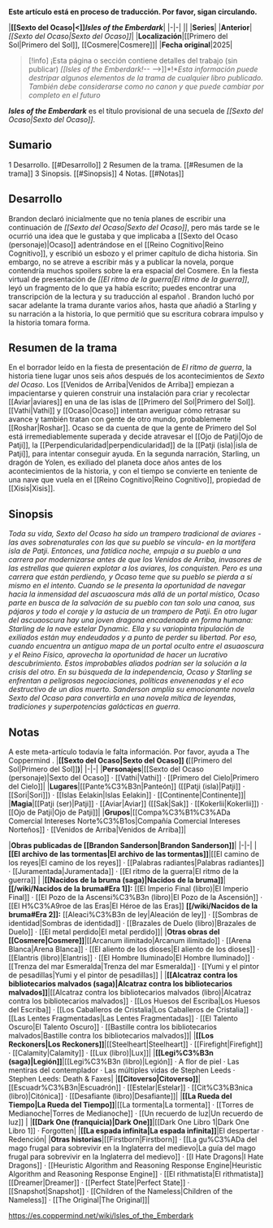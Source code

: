 **Este artículo está en proceso de traducción. Por favor, sigan circulando.**


|**[[Sexto del Ocaso\|<]]*Isles of the Emberdark***|
|-|-|
||
|**Series**|
|**Anterior**|*[[Sexto del Ocaso\|Sexto del Ocaso]]*|
|**Localización**|[[Primero del Sol\|Primero del Sol]], [[Cosmere\|Cosmere]]|
|**Fecha original**|2025|

> [!info] ¡Esta página o sección contiene detalles del trabajo (sin publicar) *[[Isles of the Emberdark!--*
-->]]*!**Esta información puede destripar algunos elementos de la trama de cualquier libro publicado. También debe considerarse como no canon y que puede cambiar por completo en el futuro*

***Isles of the Emberdark*** es el título provisional de una secuela de *[[Sexto del Ocaso\|Sexto del Ocaso]]*. 

## Sumario

1 Desarrollo. [[#Desarrollo]] 
2 Resumen de la trama. [[#Resumen de la trama]] 
3 Sinopsis. [[#Sinopsis]] 
4 Notas. [[#Notas]] 


## Desarrollo
Brandon declaró inicialmente que no tenía planes de escribir una continuación de *[[Sexto del Ocaso\|Sexto del Ocaso]]*, pero más tarde se le ocurrió una idea que le gustaba y que implicaba a [[Sexto del Ocaso (personaje)\|Ocaso]] adentrándose en el [[Reino Cognitivo\|Reino Cognitivo]], y escribió un esbozo y el primer capítulo de dicha historia. Sin embargo, no se atreve a escribir más y a publicar la novela, porque contendría muchos spoilers sobre la era espacial del Cosmere. En la fiesta virtual de presentación de *[[El ritmo de la guerra\|El ritmo de la guerra]]*, leyó un fragmento de lo que ya había escrito; puedes encontrar una transcripción de la lectura  y su traducción al español .
Brandon luchó por sacar adelante la trama durante varios años, hasta que añadió a Starling y su narración a la historia, lo que permitió que su escritura cobrara impulso y la historia tomara forma.

## Resumen de la trama
En el borrador leído en la fiesta de presentación de *El ritmo de guerra*, la historia tiene lugar unos seis años después de los acontecimientos de *Sexto del Ocaso*. Los [[Venidos de Arriba\|Venidos de Arriba]] empiezan a impacientarse y quieren construir una instalación para criar y recolectar [[Aviar\|aviares]] en una de las islas de [[Primero del Sol\|Primero del Sol]]. [[Vathi\|Vathi]] y [[Ocaso\|Ocaso]] intentan averiguar cómo retrasar su avance y también tratan con gente de otro mundo, probablemente [[Roshar\|Roshar]]. Ocaso se da cuenta de que la gente de Primero del Sol está irremediablemente superada y decide atravesar el [[Ojo de Patji\|Ojo de Patji]], la [[Perpendicularidad\|perpendicularidad]] de la [[Patji (isla)\|isla de Patji]], para intentar conseguir ayuda.
En la segunda narración, Starling, un dragón de Yolen, es exiliado del planeta doce años antes de los acontecimientos de la historia, y con el tiempo se convierte en teniente de una nave que vuela en el [[Reino Cognitivo\|Reino Cognitivo]], propiedad de [[Xisis\|Xisis]].

## Sinopsis
*Toda su vida, Sexto del Ocaso ha sido un trampero tradicional de aviares -las aves sobrenaturales con las que su pueblo se vincula- en la mortífera isla de Patji. Entonces, una fatídica noche, empuja a su pueblo a una carrera por modernizarse antes de que los Venidos de Arriba, invasores de las estrellas que quieren explotar a los aviares, los conquisten.*
*Pero es una carrera que están perdiendo, y Ocaso teme que su pueblo se pierda a sí mismo en el intento. Cuando se le presenta la oportunidad de navegar hacia la inmensidad del ascuaoscura más allá de un portal místico, Ocaso parte en busca de la salvación de su pueblo con tan solo una canoa, sus pájaros y todo el coraje y la astucia de un trampero de Patji.*
*En otro lugar del ascuaoscura hay una joven dragona encadenada en forma humana: Starling de la nave estelar *Dynamic*. Ella y su variopinta tripulación de exiliados están muy endeudados y a punto de perder su libertad. Por eso, cuando encuentra un antiguo mapa de un portal oculto entre el asuaoscura y el Reino Físico, aprovecha la oportunidad de hacer un lucrativo descubrimiento.*
*Estos improbables aliados podrían ser la solución a la crisis del otro. En su búsqueda de la independencia, Ocaso y Starling se enfrentan a peligrosas negociaciones, políticas envenenadas y el eco destructivo de un dios muerto.*
*Sanderson amplía su emocionante novela *Sexto del Ocaso* para convertirla en una novela mítica de leyendas, tradiciones y superpotencias galácticas en guerra*.

## Notas

A este meta-artículo todavía le falta información. Por favor, ayuda a The Coppermind .
|**[[Sexto del Ocaso\|Sexto del Ocaso]] (**[[Primero del Sol\|Primero del Sol]]**)**|
|-|-|
|**Personajes**|[[Sexto del Ocaso (personaje)\|Sexto del Ocaso]] · [[Vathi\|Vathi]] · [[Primero del Cielo\|Primero del Cielo]]|
|**Lugares**|[[Pante%C3%B3n\|Panteón]] ([[Patji (isla)\|Patji]] · [[Sori\|Sori]]) · [[Islas Eelakin\|Islas Eelakin]] · [[Continente\|Continente]]|
|**Magia**|[[Patji (ser)\|Patji]] · [[Aviar\|Aviar]] ([[Sak\|Sak]] · [[Kokerlii\|Kokerlii]]) · [[Ojo de Patji\|Ojo de Patji]]|
|**Grupos**|[[Compa%C3%B1%C3%ADa Comercial Intereses Norte%C3%B1os\|Compañía Comercial Intereses Norteños]] · [[Venidos de Arriba\|Venidos de Arriba]]|

|**Obras publicadas de [[Brandon Sanderson\|Brandon Sanderson]]**|
|-|-|
|**[[El archivo de las tormentas\|El archivo de las tormentas]]**|[[El camino de los reyes\|El camino de los reyes]] · [[Palabras radiantes\|Palabras radiantes]] · [[Juramentada\|Juramentada]] · [[El ritmo de la guerra\|El ritmo de la guerra]] |
|**[[Nacidos de la bruma (saga)\|Nacidos de la bruma]]**|**[[/wiki/Nacidos de la bruma#Era 1]]:** [[El Imperio Final (libro)\|El Imperio Final]] · [[El Pozo de la Ascensi%C3%B3n (libro)\|El Pozo de la Ascensión]] · [[El H%C3%A9roe de las Eras\|El Héroe de las Eras]] **[[/wiki/Nacidos de la bruma#Era 2]]:** [[Aleaci%C3%B3n de ley\|Aleación de ley]] · [[Sombras de identidad\|Sombras de identidad]] · [[Brazales de Duelo (libro)\|Brazales de Duelo]] · [[El metal perdido\|El metal perdido]]|
|**Otras obras del [[Cosmere\|Cosmere]]**|[[Arcanum ilimitado\|Arcanum ilimitado]] · [[Arena Blanca\|Arena Blanca]] · [[El aliento de los dioses\|El aliento de los dioses]] · [[Elantris (libro)\|Elantris]] · [[El Hombre Iluminado\|El Hombre Iluminado]] · [[Trenza del mar Esmeralda\|Trenza del mar Esmeralda]] · [[Yumi y el pintor de pesadillas\|Yumi y el pintor de pesadillas]] |
|**[[Alcatraz contra los bibliotecarios malvados (saga)\|Alcatraz contra los bibliotecarios malvados]]**|[[Alcatraz contra los bibliotecarios malvados (libro)\|Alcatraz contra los bibliotecarios malvados]] · [[Los Huesos del Escriba\|Los Huesos del Escriba]] · [[Los Caballeros de Cristalia\|Los Caballeros de Cristalia]] · [[Las Lentes Fragmentadas\|Las Lentes Fragmentadas]] · [[El Talento Oscuro\|El Talento Oscuro]] · [[Bastille contra los bibliotecarios malvados\|Bastille contra los bibliotecarios malvados]]|
|**[[Los Reckoners\|Los Reckoners]]**|[[Steelheart\|Steelheart]] · [[Firefight\|Firefight]] · [[Calamity\|Calamity]] · [[Lux (libro)\|Lux]]|
|**[[Legi%C3%B3n (saga)\|Legión]]**|[[Legi%C3%B3n (libro)\|Legión]] · A flor de piel · Las mentiras del contemplador · Las múltiples vidas de Stephen Leeds · Stephen Leeds: Death & Faxes|
|**[[Citoverso\|Citoverso]]**|[[Escuadr%C3%B3n\|Escuadrón]] · [[Estelar\|Estelar]] · [[Cit%C3%B3nica (libro)\|Citónica]] · [[Desafiante (libro)\|Desafiante]]|
|**[[La Rueda del Tiempo\|La Rueda del Tiempo]]**|[[La tormenta\|La tormenta]] · [[Torres de Medianoche\|Torres de Medianoche]] · [[Un recuerdo de luz\|Un recuerdo de luz]] |
|**[[Dark One (franquicia)\|Dark One]]**|[[Dark One Libro 1\|Dark One Libro 1]] · Forgotten|
|**[[La espada infinita\|La espada infinita]]**|El despertar · Redención|
|**Otras historias**|[[Firstborn\|Firstborn]] · [[La gu%C3%ADa del mago frugal para sobrevivir en la Inglaterra del medievo\|La guía del mago frugal para sobrevivir en la Inglaterra del medievo]] · [[I Hate Dragons\|I Hate Dragons]] · [[Heuristic Algorithm and Reasoning Response Engine\|Heuristic Algorithm and Reasoning Response Engine]] · [[El rithmatista\|El rithmatista]] [[Dreamer\|Dreamer]] · [[Perfect State\|Perfect State]] · [[Snapshot\|Snapshot]] · [[Children of the Nameless\|Children of the Nameless]] · [[The Original\|The Original]]|



https://es.coppermind.net/wiki/Isles_of_the_Emberdark